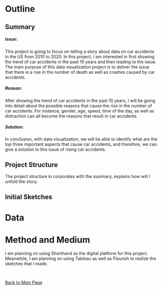 # Outline

## Summary

##### Issue: 
This project is going to focus on telling a story about data on car accidents in the US from 2010 to 2020. In this project, I am interested in first showing the trend of car accidents in the past 10 years and then leading to the issue. The main purpose of this data visualization project is to deliver the issue that there is a rise in the number of death as well as crashes caused by car accidents.

##### Reason: 
After showing the trend of car accidents in the past 10 years, I will be going into detail about the possible reasons that cause the rise in the number of car accidents. For instance, gender, age, speed, time of the day, as well as distraction can all become the reasons that result in car accidents.

##### Solution: 
In conclusion, with data visualization, we will be able to identify what are the top three important aspects that cause car accidents, and therefore, we can give a solution to this issue of rising car accidents.

## Project Structure

The project structure in corporates with the summary, explains how will I unfold the story.

## Initial Sketches



# Data


# Method and Medium

I am planning on using Shorthand as the digital platform for this project. Meanwhile, I am planning on using Tableau as well as Flourish to realize the sketches that I made.

<br/>

[Back to Main Page](/README.md)
